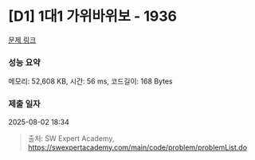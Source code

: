 # [D1] 1대1 가위바위보 - 1936 

[문제 링크](https://swexpertacademy.com/main/code/problem/problemDetail.do?contestProbId=AV5PjKXKALcDFAUq) 

### 성능 요약

메모리: 52,608 KB, 시간: 56 ms, 코드길이: 168 Bytes

### 제출 일자

2025-08-02 18:34



> 출처: SW Expert Academy, https://swexpertacademy.com/main/code/problem/problemList.do